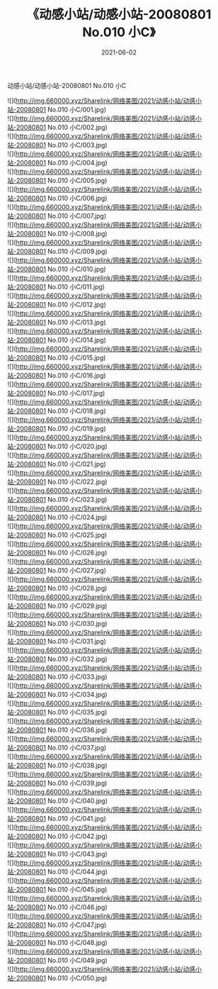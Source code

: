 ﻿---
layout: post
title:  《动感小站/动感小站-20080801 No.010 小C》
date:   2021-06-02
img: http://img.660000.xyz/Sharelink/网络美图/2021/动感小站/动感小站-20080801 No.010 小C/000.jpg
categories: [美女, 清纯, 唯美]
---

动感小站/动感小站-20080801 No.010 小C

 ![](http://img.660000.xyz/Sharelink/网络美图/2021/动感小站/动感小站-20080801 No.010 小C/001.jpg) <br>![](http://img.660000.xyz/Sharelink/网络美图/2021/动感小站/动感小站-20080801 No.010 小C/002.jpg) <br>![](http://img.660000.xyz/Sharelink/网络美图/2021/动感小站/动感小站-20080801 No.010 小C/003.jpg) <br>![](http://img.660000.xyz/Sharelink/网络美图/2021/动感小站/动感小站-20080801 No.010 小C/004.jpg) <br>![](http://img.660000.xyz/Sharelink/网络美图/2021/动感小站/动感小站-20080801 No.010 小C/005.jpg) <br>![](http://img.660000.xyz/Sharelink/网络美图/2021/动感小站/动感小站-20080801 No.010 小C/006.jpg) <br>![](http://img.660000.xyz/Sharelink/网络美图/2021/动感小站/动感小站-20080801 No.010 小C/007.jpg) <br>![](http://img.660000.xyz/Sharelink/网络美图/2021/动感小站/动感小站-20080801 No.010 小C/008.jpg) <br>![](http://img.660000.xyz/Sharelink/网络美图/2021/动感小站/动感小站-20080801 No.010 小C/009.jpg) <br>![](http://img.660000.xyz/Sharelink/网络美图/2021/动感小站/动感小站-20080801 No.010 小C/010.jpg) <br>![](http://img.660000.xyz/Sharelink/网络美图/2021/动感小站/动感小站-20080801 No.010 小C/011.jpg) <br>![](http://img.660000.xyz/Sharelink/网络美图/2021/动感小站/动感小站-20080801 No.010 小C/012.jpg) <br>![](http://img.660000.xyz/Sharelink/网络美图/2021/动感小站/动感小站-20080801 No.010 小C/013.jpg) <br>![](http://img.660000.xyz/Sharelink/网络美图/2021/动感小站/动感小站-20080801 No.010 小C/014.jpg) <br>![](http://img.660000.xyz/Sharelink/网络美图/2021/动感小站/动感小站-20080801 No.010 小C/015.jpg) <br>![](http://img.660000.xyz/Sharelink/网络美图/2021/动感小站/动感小站-20080801 No.010 小C/016.jpg) <br>![](http://img.660000.xyz/Sharelink/网络美图/2021/动感小站/动感小站-20080801 No.010 小C/017.jpg) <br>![](http://img.660000.xyz/Sharelink/网络美图/2021/动感小站/动感小站-20080801 No.010 小C/018.jpg) <br>![](http://img.660000.xyz/Sharelink/网络美图/2021/动感小站/动感小站-20080801 No.010 小C/019.jpg) <br>![](http://img.660000.xyz/Sharelink/网络美图/2021/动感小站/动感小站-20080801 No.010 小C/020.jpg) <br>![](http://img.660000.xyz/Sharelink/网络美图/2021/动感小站/动感小站-20080801 No.010 小C/021.jpg) <br>![](http://img.660000.xyz/Sharelink/网络美图/2021/动感小站/动感小站-20080801 No.010 小C/022.jpg) <br>![](http://img.660000.xyz/Sharelink/网络美图/2021/动感小站/动感小站-20080801 No.010 小C/023.jpg) <br>![](http://img.660000.xyz/Sharelink/网络美图/2021/动感小站/动感小站-20080801 No.010 小C/024.jpg) <br>![](http://img.660000.xyz/Sharelink/网络美图/2021/动感小站/动感小站-20080801 No.010 小C/025.jpg) <br>![](http://img.660000.xyz/Sharelink/网络美图/2021/动感小站/动感小站-20080801 No.010 小C/026.jpg) <br>![](http://img.660000.xyz/Sharelink/网络美图/2021/动感小站/动感小站-20080801 No.010 小C/027.jpg) <br>![](http://img.660000.xyz/Sharelink/网络美图/2021/动感小站/动感小站-20080801 No.010 小C/028.jpg) <br>![](http://img.660000.xyz/Sharelink/网络美图/2021/动感小站/动感小站-20080801 No.010 小C/029.jpg) <br>![](http://img.660000.xyz/Sharelink/网络美图/2021/动感小站/动感小站-20080801 No.010 小C/030.jpg) <br>![](http://img.660000.xyz/Sharelink/网络美图/2021/动感小站/动感小站-20080801 No.010 小C/031.jpg) <br>![](http://img.660000.xyz/Sharelink/网络美图/2021/动感小站/动感小站-20080801 No.010 小C/032.jpg) <br>![](http://img.660000.xyz/Sharelink/网络美图/2021/动感小站/动感小站-20080801 No.010 小C/033.jpg) <br>![](http://img.660000.xyz/Sharelink/网络美图/2021/动感小站/动感小站-20080801 No.010 小C/034.jpg) <br>![](http://img.660000.xyz/Sharelink/网络美图/2021/动感小站/动感小站-20080801 No.010 小C/035.jpg) <br>![](http://img.660000.xyz/Sharelink/网络美图/2021/动感小站/动感小站-20080801 No.010 小C/036.jpg) <br>![](http://img.660000.xyz/Sharelink/网络美图/2021/动感小站/动感小站-20080801 No.010 小C/037.jpg) <br>![](http://img.660000.xyz/Sharelink/网络美图/2021/动感小站/动感小站-20080801 No.010 小C/038.jpg) <br>![](http://img.660000.xyz/Sharelink/网络美图/2021/动感小站/动感小站-20080801 No.010 小C/039.jpg) <br>![](http://img.660000.xyz/Sharelink/网络美图/2021/动感小站/动感小站-20080801 No.010 小C/040.jpg) <br>![](http://img.660000.xyz/Sharelink/网络美图/2021/动感小站/动感小站-20080801 No.010 小C/041.jpg) <br>![](http://img.660000.xyz/Sharelink/网络美图/2021/动感小站/动感小站-20080801 No.010 小C/042.jpg) <br>![](http://img.660000.xyz/Sharelink/网络美图/2021/动感小站/动感小站-20080801 No.010 小C/043.jpg) <br>![](http://img.660000.xyz/Sharelink/网络美图/2021/动感小站/动感小站-20080801 No.010 小C/044.jpg) <br>![](http://img.660000.xyz/Sharelink/网络美图/2021/动感小站/动感小站-20080801 No.010 小C/045.jpg) <br>![](http://img.660000.xyz/Sharelink/网络美图/2021/动感小站/动感小站-20080801 No.010 小C/046.jpg) <br>![](http://img.660000.xyz/Sharelink/网络美图/2021/动感小站/动感小站-20080801 No.010 小C/047.jpg) <br>![](http://img.660000.xyz/Sharelink/网络美图/2021/动感小站/动感小站-20080801 No.010 小C/048.jpg) <br>![](http://img.660000.xyz/Sharelink/网络美图/2021/动感小站/动感小站-20080801 No.010 小C/049.jpg) <br>![](http://img.660000.xyz/Sharelink/网络美图/2021/动感小站/动感小站-20080801 No.010 小C/050.jpg) <br>